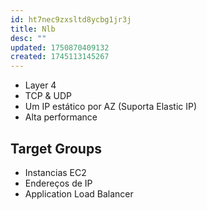 ```yaml
---
id: ht7nec9zxsltd8ycbg1jr3j
title: Nlb
desc: ""
updated: 1750870409132
created: 1745113145267
---
```


- Layer 4
- TCP & UDP
- Um IP estático por AZ (Suporta Elastic IP)
- Alta performance

## Target Groups

- Instancias EC2
- Endereços de IP
- Application Load Balancer
